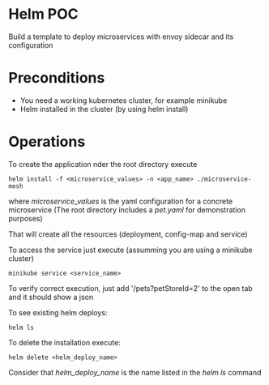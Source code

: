 # Helm POC

Build a template to deploy microservices with envoy sidecar and its configuration

# Preconditions

* You need a working kubernetes cluster, for example minikube
* Helm installed in the cluster (by using helm install)

# Operations

To create the application nder the root directory execute

`helm install -f <microservice_values> -n <app_name> ./microservice-mesh`

where _microservice_values_ is the yaml configuration for a concrete microservice
(The root directory includes a _pet.yaml_ for demonstration purposes)

That will create all the resources (deployment, config-map and service)

To access the service just execute (assumming you are using a minikube cluster)

`minikube service <service_name>`

To verify correct execution, just add '/pets?petStoreId=2' to the open tab and it should show a json

To see existing helm deploys:

`helm ls`

To delete the installation execute:

`helm delete <helm_deploy_name>`

Consider that _helm_deploy_name_ is the name listed in the _helm ls_ command
